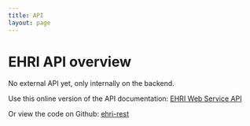 ```yaml
---
title: API
layout: page
---
```


EHRI API overview
=================

No external API yet, only internally on the backend. 

Use this online version of the API documentation: 
[EHRI Web Service API](ehri-rest/ehri-extension/wsdocs/index.html)

Or view the code on Github:
[ehri-rest](https://github.com/EHRI/ehri-rest)
